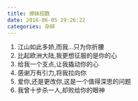 ```yaml
---
title: 撩妹招数
date: 2016-06-05 19:26:22
categories: 杂碎
---
```


1. 江山如此多娇,而我...只为你折腰
2. 比起欧洲大陆,我更想征服的是你的心
3. 给我一个支点,让我撬动你的心
4. 感谢万有引力,将我拉向你
5. 爱你,还是更改你,这是一个值得深思的问题
6. 我曾十步杀一人,却败给你的眼神

<!-- more -->

